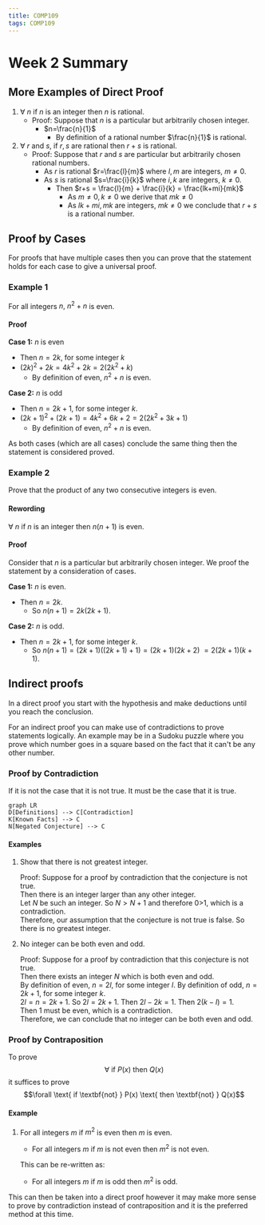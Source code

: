 ```yaml
---
title: COMP109
tags: COMP109
---
```

# Week 2 Summary
## More Examples of Direct Proof
1. $\forall\ n$ if $n$ is an integer then $n$ is rational. 
	* Proof: Suppose that $n$ is a particular but arbitrarily chosen integer.
		* $n=\frac{n}{1}$
			* By definition of a rational number $\frac{n}{1}$ is rational.
1. $\forall\ r$ and $s$, if $r,s$ are rational then $r+s$ is rational.
	* Proof: Suppose that $r$ and $s$ are particular but arbitrarily chosen rational numbers.
		* As $r$ is rational $r=\frac{l}{m}$ where $l,m$ are integers, $m\neq 0$.
		* As $s$ is rational $s=\frac{i}{k}$ where $i,k$ are integers, $k\neq 0$.
			* Then $r+s = \frac{l}{m} + \frac{i}{k} = \frac{lk+mi}{mk}$
				* As $m\neq 0, k\neq 0$ we derive that $mk\neq 0$
				* As $lk+mi,mk$ are integers, $mk\neq 0$ we conclude that $r+s$ is a rational number. 

## Proof by Cases
For proofs that have multiple cases then you can prove that the statement holds for each case to give a universal proof.

### Example 1
For all integers $n,\ n^2 + n$ is even.

#### Proof
**Case 1:** $n$ is even  

* Then $n=2k$, for some integer $k$  
* $(2k)^2+2k=4k^2+2k=2(2k^2+k)$
	* By definition of even, $n^2 + n$ is even. 

**Case 2:** $n$ is odd

* Then $n=2k+1$, for some integer $k$.
* $(2k+1)^2+(2k+1)=4k^2+6k+2=2(2k^2+3k+1)$
	* By definition of even, $n^2 + n$ is even. 
	
As both cases (which are all cases) conclude the same thing then the statement is considered proved.

### Example 2
Prove that the product of any two consecutive integers is even. 

#### Rewording
$\forall\ n$ if $n$ is an integer then $n(n+1)$ is even. 

#### Proof
Consider that $n$ is a particular but arbitrarily chosen integer. We proof the statement by a consideration of cases.

**Case 1:** $n$ is even.

* Then $n=2k$.
	* So $n(n+1)=2k(2k+1)$.

**Case 2:** $n$ is odd.
	
* Then $n=2k+1$, for some integer $k$.
	* So $n(n+1)=(2k+1)((2k+1)+1)= (2k+1)(2k+2)$ $= 2(2k+1)(k+1)$.

## Indirect proofs
In a direct proof you start with the hypothesis and make deductions until you reach the conclusion.

For an indirect proof you can make use of contradictions to prove statements logically. An example may be in a Sudoku puzzle where you prove which number goes in a square based on the fact that it can't be any other number.

### Proof by Contradiction
If it is not the case that it is not true. It must be the case that it is true.

```mermaid
graph LR
D[Definitions] --> C[Contradiction]
K[Known Facts] --> C
N[Negated Conjecture] --> C
```

#### Examples
1. Show that there is not greatest integer.

	Proof: Suppose for a proof by contradiction that the conjecture is not true.  
	Then there is an integer larger than any other integer.  
	Let $N$ be such an integer.
	So $N>N+1$ and therefore 0>1, which is a contradiction.  
	Therefore, our  assumption that the conjecture is not true is false. So there is no greatest integer.
2. No integer can be both even and odd.
	
	Proof: Suppose for a proof by contradiction that this conjecture is not true.  
	Then there exists an integer $N$ which is both even and odd.  
	By definition of even, $n=2l$, for some integer $l$. 
	By definition of odd, $n=2k+1$, for some integer $k$.  
	$2l=n=2k+1$. So $2l=2k+1$. Then $2l-2k=1$. Then $2(k-l) = 1$.  
	Then 1 must be even, which is a contradiction.  
	Therefore, we can conclude that no integer can be both even and odd.

### Proof by Contraposition
To prove 
$$\forall \text{ if } P(x) \text{ then } Q(x)$$
it suffices to prove  
$$\forall \text{ if \textbf{not} } P(x) \text{ then \textbf{not} } Q(x)$$

#### Example
1. For all integers $m$ if $m^2$ is even then $m$ is even.
	* For all integers $m$ if $m$ is not even then $m^2$ is not even.
	
	This can be re-written as:
	
	* For all integers $m$ if $m$ is odd then $m^2$ is odd.

This can then be taken into a direct proof however it may make more sense to prove by contradiction instead of contraposition and it is the preferred method at this time.